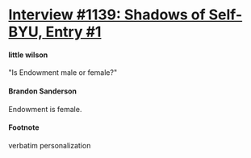 # [Interview #1139: Shadows of Self-BYU, Entry #1](https://www.theoryland.com/intvmain.php?i=1139#1)

#### little wilson

"Is Endowment male or female?"

#### Brandon Sanderson

Endowment is female.

#### Footnote

verbatim personalization

